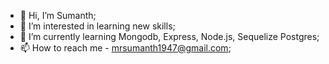 - 👋 Hi, I’m Sumanth;
- 👀 I’m interested in learning new skills;
- 🌱 I’m currently learning Mongodb, Express, Node.js, Sequelize Postgres;
- 📫 How to reach me - mrsumanth1947@gmail.com; 

<!---
sumanth-08/sumanth-08 is a ✨ special ✨ repository because its `README.md` (this file) appears on your GitHub profile.
You can click the Preview link to take a look at your changes.
--->
